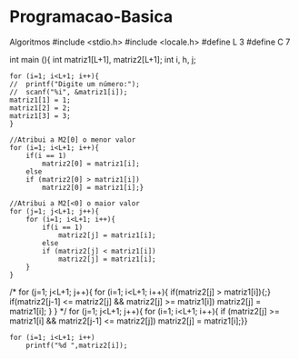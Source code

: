 # Programacao-Basica
Algoritmos
#include <stdio.h> 
#include <locale.h> 
#define L 3
#define C 7

int main (){
int matriz1[L+1], matriz2[L+1];
int i, h, j;

	for (i=1; i<L+1; i++){
	//	printf("Digite um número:");
	//	scanf("%i", &matriz1[i]);
	matriz1[1] = 1;
	matriz1[2] = 2;
	matriz1[3] = 3;
	}
	
	//Atribui a M2[0] o menor valor
	for (i=1; i<L+1; i++){
		if(i == 1)
			matriz2[0] = matriz1[i];
		else
		if (matriz2[0] > matriz1[i])
			matriz2[0] = matriz1[i];}
			
	//Atribui a M2[<0] o maior valor
	for (j=1; j<L+1; j++){
		for (i=1; i<L+1; i++){
			if(i == 1)
				matriz2[j] = matriz1[i];
			else
			if (matriz2[j] < matriz1[i])
				matriz2[j] = matriz1[i];
		}
	}
/*	for (j=1; j<L+1; j++){
		for (i=1; i<L+1; i++){
			if(matriz2[j] > matriz1[i]){;}
			if(matriz2[j-1] <= matriz2[j] && matriz2[j] >= matriz1[i])
				matriz2[j] = matriz1[i];
		}
	} */
	for (j=1; j<L+1; j++){
		for (i=1; i<L+1; i++){
			if (matriz2[j] >= matriz1[i] && matriz2[j-1] <= matriz2[j])
				matriz2[j] = matriz1[i];}}
				
	for (i=1; i<L+1; i++)
		printf("%d ",matriz2[i]);
